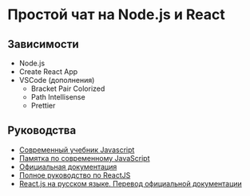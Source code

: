 # Простой чат на Node.js и React

## Зависимости
- Node.js
- Create React App
- VSCode (дополнения)
  - Bracket Pair Colorized
  - Path Intellisense
  - Prettier

## Руководства
- [Современный учебник Javascript](learn.javascript.ru)
- [Памятка по современному JavaScript](https://github.com/mbeaudru/modern-js-cheatsheet/blob/master/translations/ru-RU.md)
- [Официальная документация](https://reactjs.org/docs/hello-world.html)
- [Полное руководство по ReactJS](https://learn-reactjs.ru/home)
- [React.js на русском языке. Перевод официальной документации](https://abraxabra.ru/react.js/)